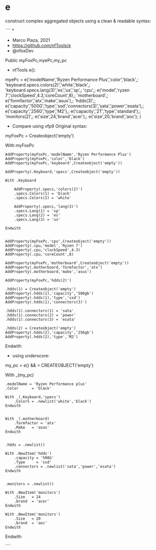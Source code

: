 # e
construct complex aggregated objects using a clean & readable syntax:

´´´´
*
* Marco Plaza, 2021
* https://github.com/nfTools/e
* @nfoxDev

Public myFoxPc,myePc,my_pc

* nfTools e():

myePc = e('modelName','Ryzen Performance Plus','color','black',;
	'keyboard.specs.colors(2)','white','black',;
	'keyboard.specs.lang(3)','es','us','sp',;
	'cpu',;
	e('model','ryzen 7','clockSpeed',4.3,'coreCount',8),;
	'motherboard',;
	e('formfactor','atx','make','asus'),;
	'hdds(3)',;
	e('capacity','500G','type','ssd','connectors(3)','sata','power','esata'),;
	e('capacity','256G','type','M2'),;
	e('capacity','2T','type','standard'),;
	'monitors(2)',;
	e('size',24,'brand','acer'),;
	e('size',20,'brand','aoc');
	)

* Compare using vfp9 Original syntax:

myFoxPc = Createobject('empty')

With myFoxPc

	AddProperty(myFoxPc,'modelName','Ryzen Performance Plus')
	AddProperty(myFoxPc,'color','black')
	AddProperty(myFoxPc,'keyboard',Createobject('empty'))
	
	AddProperty(.Keyboard,'specs',Createobject('empty'))

	With .Keyboard

		AddProperty(.specs,'colors(2)')
		.specs.Colors(1) = 'black'
		.specs.Colors(2) = 'white'

		AddProperty(.specs,'lang(3)')
		.specs.Lang(1) = 'sp'
		.specs.Lang(2) = 'es'
		.specs.Lang(3) = 'us'

	Endwith


	AddProperty(myFoxPc,'cpu',Createobject('empty'))
	AddProperty(.cpu,'model','Ryzen 7')
	AddProperty(.cpu,'clockSpeed',4.3)
	AddProperty(.cpu,'coreCount',8)

	AddProperty(myFoxPc,'motherboard',Createobject('empty'))
	AddProperty(.motherboard,'formfactor','atx')
	AddProperty(.motherboard,'make','asus')

	AddProperty(myFoxPc,'hdds(2)')

	.hdds(1) = Createobject('empty')
	AddProperty(.hdds(1),'capacity','500gb')
	AddProperty(.hdds(1),'type','ssd')
	AddProperty(.hdds(1),'connectors(3)')
	
	.hdds(1).connectors(1) = 'sata'
	.hdds(1).connectors(2) = 'power'
	.hdds(1).connectors(3) = 'esata'

	.hdds(2) = Createobject('empty')
	AddProperty(.hdds(2),'capacity','256gb')
	AddProperty(.hdds(2),'type','M2')

Endwith

* using underscore:

my_pc = e()  && = CREATEOBJECT('empty')

With _(my_pc)

	.modelName = 'Ryzen Performance plus'
	.Color		= 'black'

	With _(.Keyboard,'specs')
		.ColorS = .newlist('white','black')
	Endwith


	With _(.motherboard)
		.formfactor = 'atx'
		.Make	= 'asus'
	Endwith


	.hdds = .newlist()

	With .NewItem('hdds')
		.capacity = '500G'
		.Type	  = 'ssd'
		.connectors	= .newlist('sata','power','esata')
	Endwith


	.monitors = .newlist()

	With .NewItem('monitors')
		.Size	= 24
		.brand	= 'acer'
	Endwith

	With .NewItem('monitors')
		.Size	= 20
		.brand	= 'aoc'
	Endwith


Endwith

´´´´
